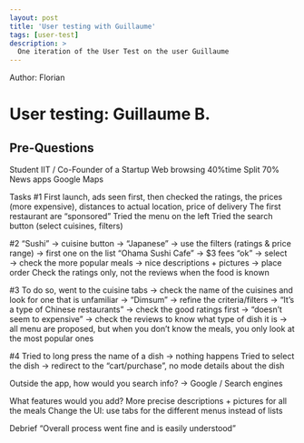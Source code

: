 ```yaml
---
layout: post
title: 'User testing with Guillaume'
tags: [user-test]
description: >
  One iteration of the User Test on the user Guillaume
---
```

Author: Florian

# User testing: Guillaume B.

## Pre-Questions
Student IIT / Co-Founder of a Startup
Web browsing 40%time
Split 70%
News apps
Google Maps

Tasks
#1
First launch, ads seen first, then checked the ratings, the prices (more expensive), distances to actual location, price of delivery
The first restaurant are “sponsored”
Tried the menu on the left
Tried the search button (select cuisines, filters)

#2
“Sushi” → cuisine button → “Japanese” → use the filters (ratings & price range) → first one on the list “Ohama Sushi Cafe” → $3 fees “ok” → select → check the more popular meals → nice descriptions + pictures → place order
Check the ratings only, not the reviews when the food is known

#3
To do so, went to the cuisine tabs → check the name of the cuisines and look for one that is unfamiliar → “Dimsum” → refine the criteria/filters → “It’s a type of Chinese restaurants” → check the good ratings first → “doesn’t seem to expensive” → check the reviews to know what type of dish it is → all menu are proposed, but when you don’t know the meals, you only look at the most popular ones

#4
Tried to long press the name of a dish → nothing happens
Tried to select the dish → redirect to the “cart/purchase”, no mode details about the dish

Outside the app, how would you search info? → Google / Search engines

What features would you add?
More precise descriptions + pictures for all the meals
Change the UI: use tabs for the different menus instead of lists

Debrief
“Overall process went fine and is easily understood”
